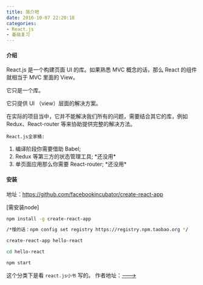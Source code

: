 ```yaml
---
title: 简介吧
date: 2016-10-07 22:20:18
categories:
- React.js
- 基础复习
---
```



#### 介绍

React.js 是一个构建页面 UI 的库。如果熟悉 MVC 概念的话，那么 React 的组件就相当于 MVC 里面的 View。

它只是一个库。

它只提供 UI （view）层面的解决方案。

<div style="visiable:hidden;">在实际的项目当中，它并不能解决我们所有的问题，需要结合其它的库，例如 Redux、React-router 等来协助提供完整的解决方法。</div>

<!--more-->

`React.js全家桶:`
1. 编译阶段你需要借助 Babel;
2. Redux 等第三方的状态管理工具; \*还没用\*
3. 单页面应用那么你需要 React-router; \*还没用\*


#### 安装

地址：<https://github.com/facebookincubator/create-react-app>

[需安装node]

```bash
npm install -g create-react-app

/*慢的话：npm config set registry https://registry.npm.taobao.org */

create-react-app hello-react

cd hello-react

npm start

```

这个分类下是看 `react.js小书` 写的。 作者地址：[--->](http://huziketang.com/books/react/)
